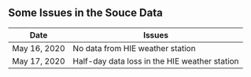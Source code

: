 ## Some Issues in the Souce Data
| Date         | Issues                                        |
|--------------|-----------------------------------------------|
| May 16, 2020 | No data from HIE weather station              |
| May 17, 2020 | Half-day data loss in the HIE weather station |

